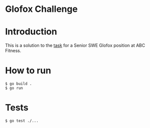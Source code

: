 Glofox Challenge
=

# Introduction

This is a solution to the [task](<Backend Task.pdf>) for a Senior SWE Glofox position at ABC Fitness.

# How to run

```shell
$ go build .
$ go run
```

# Tests

```shell
$ go test ./...
```
